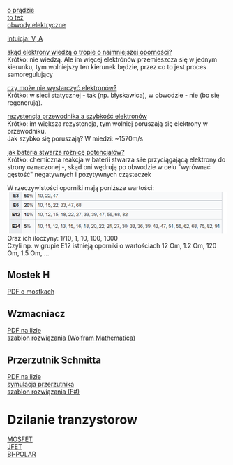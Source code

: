 
[o prądzie](https://forbot.pl/blog/kurs-elektroniki-napiecie-prad-opor-zasilanie-id3947)  
[to też](http://maciejdolata.inelt.pl/podstawy/elektryka-dla-nieelektrykow-czyli-podstawy-podstaw/)  
[obwody elektryczne](http://pe.fuw.edu.pl/pliki/Obwody_elektryczne.pdf)

[intuicja: V, A](https://www.youtube.com/watch?v=6PqT_jLPRoY)  

[skąd elektrony wiedzą o tropie o najmniejszej oporności?](https://physics.stackexchange.com/questions/33621/how-do-electrons-know-which-path-to-take-in-a-circuit)  
Krótko: nie wiedzą. Ale im więcej elektrónów przemieszcza się w jednym kierunku, tym wolniejszy ten kierunek będzie, przez co to jest proces samoregulujący  

[czy może nie wystarczyć elektronów?](http://wtamu.edu/~cbaird/sq/2016/03/17/does-a-source-of-electricity-ever-run-out-of-electrons/)  
Krótko: w sieci statycznej - tak (np. błyskawica), w obwodzie - nie (bo się regenerują).  

[rezystencja przewodnika a szybkość elektronów](https://www.quora.com/How-much-does-electrical-resistance-slow-down-the-velocity-of-electrons-if-at-all-and-is-there-an-equation-for-this)  
Krótko: im większa rezystencja, tym wolniej poruszają się elektrony w przewodniku.  
Jak szybko się poruszają? W miedzi: ~1570m/s  

[jak bateria stwarza różnicę potencjałów?](https://physics.stackexchange.com/questions/184848/how-is-a-potential-difference-created-between-two-points)  
Krótko: chemiczna reakcja w baterii stwarza siłe przyciągającą elektrony do strony oznaczonej -, skąd oni wędrują po obwodzie w celu "wyrównać gęstość" negatywnych i pozytywnych cząsteczek

W rzeczywistości oporniki mają poniższe wartości:  
![](assets/oporniki-wartosci.png)  
Oraz ich iloczyny: 1/10, 1, 10, 100, 1000  
Czyli np. w grupie E12 istnieją oporniki o wartościach 12 Om, 1.2 Om, 120 Om, 1.5 Om, ...  


## Mostek H
[PDF o mostkach](http://liza.umcs.lublin.pl/~skotyra/ASK/mostki.pdf)  

## Wzmacniacz
[PDF na lizie](http://liza.umcs.lublin.pl/~skotyra/ASK/wzmacniacz.pdf)  
[szablon rozwiązania (Wolfram Mathematica)](assets/zd4.nb)  

## Przerzutnik Schmitta
[PDF na lizie](http://liza.umcs.lublin.pl/~skotyra/ASK/schmitt.pdf)  
[symulacja przerzutnika](http://tinyurl.com/y7bvsoo6)  
[szablon rozwiązania (F#)](assets/schmitt.fsx)  


# Dzilanie tranzystorow
[MOSFET](http://tinyurl.com/y8kyu7r6)  
[JFET](http://tinyurl.com/yccc7xj5)  
[BI-POLAR](http://tinyurl.com/yccc7xj5)  


